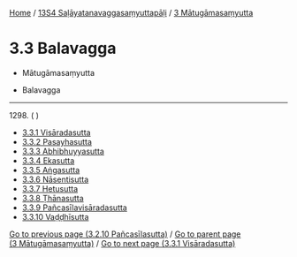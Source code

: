 
[Home](/) / [13S4 Saḷāyatanavaggasaṃyuttapāḷi](...md) / [3 Mātugāmasaṃyutta](../13S4/3.md)

# 3.3 Balavagga

* Mātugāmasaṃyutta

* Balavagga

---

1298\. ( )



* [3.3.1 Visāradasutta](3.3/3.3.1.md)
* [3.3.2 Pasayhasutta](3.3/3.3.2.md)
* [3.3.3 Abhibhuyyasutta](3.3/3.3.3.md)
* [3.3.4 Ekasutta](3.3/3.3.4.md)
* [3.3.5 Aṅgasutta](3.3/3.3.5.md)
* [3.3.6 Nāsentisutta](3.3/3.3.6.md)
* [3.3.7 Hetusutta](3.3/3.3.7.md)
* [3.3.8 Ṭhānasutta](3.3/3.3.8.md)
* [3.3.9 Pañcasīlavisāradasutta](3.3/3.3.9.md)
* [3.3.10 Vaḍḍhīsutta](3.3/3.3.10.md)

[Go to previous page (3.2.10 Pañcasīlasutta)](3.2/3.2.10.md) / [Go to parent page (3 Mātugāmasaṃyutta)](../13S4/3.md) / [Go to next page (3.3.1 Visāradasutta)](3.3/3.3.1.md)


